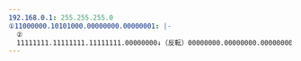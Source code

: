 ```yaml
---
192.168.0.1: 255.255.255.0
①11000000.10101000.00000000.00000001: |-
  ②
  11111111.11111111.11111111.00000000↓（反転）00000000.00000000.00000000.11111111
---
```

